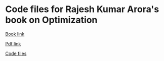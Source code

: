 # Code files for Rajesh Kumar Arora's book on Optimization 

[Book link](https://www.amazon.com/Optimization-Applications-Rajesh-Kumar-Arora/dp/1498721125)

[Pdf link](https://doc.lagout.org/science/0_Computer%20Science/2_Algorithms/Optimization_%20Algorithms%20and%20Applications%20%5BArora%202015-05-21%5D.pdf)

[Code files](https://www.routledge.com/Optimization-Algorithms-and-Applications/Arora/p/book/9781498721127)